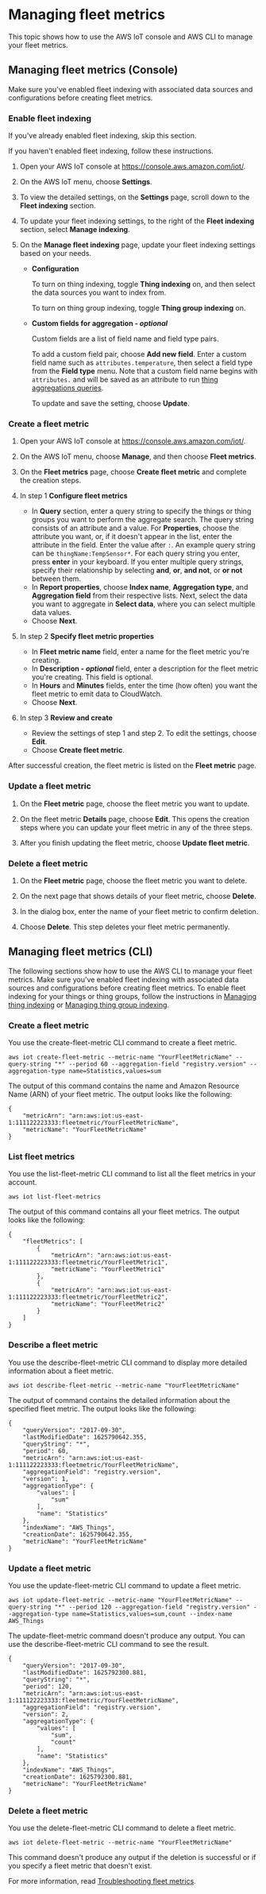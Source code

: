 # Managing fleet metrics<a name="managing-fleet-metrics"></a>

This topic shows how to use the AWS IoT console and AWS CLI to manage your fleet metrics\. 

## Managing fleet metrics \(Console\)<a name="managing-fleet-metrics-console"></a>

Make sure you've enabled fleet indexing with associated data sources and configurations before creating fleet metrics\.

### Enable fleet indexing<a name="setup-steps-console"></a>

If you've already enabled fleet indexing, skip this section\.

If you haven't enabled fleet indexing, follow these instructions\.

1. Open your AWS IoT console at [https://console\.aws\.amazon\.com/iot/](https://console.aws.amazon.com/iot/)\.

1. On the AWS IoT menu, choose **Settings**\. 

1. To view the detailed settings, on the **Settings** page, scroll down to the **Fleet indexing** section\.

1. To update your fleet indexing settings, to the right of the **Fleet indexing** section, select **Manage indexing**\. 

1. On the **Manage fleet indexing** page, update your fleet indexing settings based on your needs\. 
   + **Configuration**

     To turn on thing indexing, toggle **Thing indexing** on, and then select the data sources you want to index from\. 

     To turn on thing group indexing, toggle **Thing group indexing** on\.
   + **Custom fields for aggregation \- *optional***

     Custom fields are a list of field name and field type pairs\. 

     To add a custom field pair, choose **Add new field**\. Enter a custom field name such as `attributes.temperature`, then select a field type from the **Field type** menu\. Note that a custom field name begins with `attributes.` and will be saved as an attribute to run [thing aggregations queries](https://docs.aws.amazon.com/iot/latest/developerguide/index-aggregate.html)\.

     To update and save the setting, choose **Update**\.

### Create a fleet metric<a name="create-fleet-metrics-console"></a>

1. Open your AWS IoT console at [https://console\.aws\.amazon\.com/iot/](https://console.aws.amazon.com/iot/)\. 

1. On the AWS IoT menu, choose **Manage**, and then choose **Fleet metrics**\.

1. On the **Fleet metrics** page, choose **Create fleet metric** and complete the creation steps\.

1. In step 1 **Configure fleet metrics**
   + In **Query** section, enter a query string to specify the things or thing groups you want to perform the aggregate search\. The query string consists of an attribute and a value\. For **Properties**, choose the attribute you want, or, if it doesn't appear in the list, enter the attribute in the field\. Enter the value after `:`\. An example query string can be `thingName:TempSensor*`\. For each query string you enter, press **enter** in your keyboard\. If you enter multiple query strings, specify their relationship by selecting **and**, **or**, **and not**, or **or not** between them\. 
   + In **Report properties**, choose **Index name**, **Aggregation type**, and **Aggregation field** from their respective lists\. Next, select the data you want to aggregate in **Select data**, where you can select multiple data values\.
   + Choose **Next**\.

1. In step 2 **Specify fleet metric properties**
   + In **Fleet metric name** field, enter a name for the fleet metric you're creating\.
   + In **Description \- *optional*** field, enter a description for the fleet metric you're creating\. This field is optional\. 
   + In **Hours** and **Minutes** fields, enter the time \(how often\) you want the fleet metric to emit data to CloudWatch\.
   + Choose **Next**\.

1. In step 3 **Review and create**
   + Review the settings of step 1 and step 2\. To edit the settings, choose **Edit**\.
   + Choose **Create fleet metric**\.

After successful creation, the fleet metric is listed on the **Fleet metric** page\.

### Update a fleet metric<a name="update-fleet-metrics-console"></a>

1. On the **Fleet metric** page, choose the fleet metric you want to update\.

1. On the fleet metric **Details** page, choose **Edit**\. This opens the creation steps where you can update your fleet metric in any of the three steps\. 

1. After you finish updating the fleet metric, choose **Update fleet metric**\.

### Delete a fleet metric<a name="delete-fleet-metrics-console"></a>

1. On the **Fleet metric** page, choose the fleet metric you want to delete\.

1. On the next page that shows details of your fleet metric, choose **Delete**\.

1. In the dialog box, enter the name of your fleet metric to confirm deletion\.

1. Choose **Delete**\. This step deletes your fleet metric permanently\.

## Managing fleet metrics \(CLI\)<a name="managing-fleet-metrics-cli"></a>

The following sections show how to use the AWS CLI to manage your fleet metrics\. Make sure you've enabled fleet indexing with associated data sources and configurations before creating fleet metrics\. To enable fleet indexing for your things or thing groups, follow the instructions in [Managing thing indexing](managing-index.md#enable-index) or [Managing thing group indexing](thinggroup-index.md#enable-group-index)\.

### Create a fleet metric<a name="create-fleet-metrics"></a>

You use the create\-fleet\-metric CLI command to create a fleet metric\. 

```
aws iot create-fleet-metric --metric-name "YourFleetMetricName" --query-string "*" --period 60 --aggregation-field "registry.version" --aggregation-type name=Statistics,values=sum
```

The output of this command contains the name and Amazon Resource Name \(ARN\) of your fleet metric\. The output looks like the following:

```
{
    "metricArn": "arn:aws:iot:us-east-1:111122223333:fleetmetric/YourFleetMetricName", 
    "metricName": "YourFleetMetricName"
}
```

### List fleet metrics<a name="list-fleet-metrics"></a>

You use the list\-fleet\-metric CLI command to list all the fleet metrics in your account\. 

```
aws iot list-fleet-metrics
```

The output of this command contains all your fleet metrics\. The output looks like the following:

```
{
    "fleetMetrics": [
        {
            "metricArn": "arn:aws:iot:us-east-1:111122223333:fleetmetric/YourFleetMetric1", 
            "metricName": "YourFleetMetric1"
        }, 
        {
            "metricArn": "arn:aws:iot:us-east-1:111122223333:fleetmetric/YourFleetMetric2", 
            "metricName": "YourFleetMetric2"
        }
    ]
}
```

### Describe a fleet metric<a name="describe-fleet-metrics"></a>

You use the describe\-fleet\-metric CLI command to display more detailed information about a fleet metric\. 

```
aws iot describe-fleet-metric --metric-name "YourFleetMetricName"
```

The output of command contains the detailed information about the specified fleet metric\. The output looks like the following:

```
{
    "queryVersion": "2017-09-30", 
    "lastModifiedDate": 1625790642.355, 
    "queryString": "*", 
    "period": 60, 
    "metricArn": "arn:aws:iot:us-east-1:111122223333:fleetmetric/YourFleetMetricName", 
    "aggregationField": "registry.version", 
    "version": 1, 
    "aggregationType": {
        "values": [
            "sum"
        ], 
        "name": "Statistics"
    }, 
    "indexName": "AWS_Things", 
    "creationDate": 1625790642.355, 
    "metricName": "YourFleetMetricName"
}
```

### Update a fleet metric<a name="update-fleet-metrics"></a>

You use the update\-fleet\-metric CLI command to update a fleet metric\. 

```
aws iot update-fleet-metric --metric-name "YourFleetMetricName" --query-string "*" --period 120 --aggregation-field "registry.version" --aggregation-type name=Statistics,values=sum,count --index-name AWS_Things
```

The update\-fleet\-metric command doesn't produce any output\. You can use the describe\-fleet\-metric CLI command to see the result\.

```
{
    "queryVersion": "2017-09-30", 
    "lastModifiedDate": 1625792300.881, 
    "queryString": "*", 
    "period": 120, 
    "metricArn": "arn:aws:iot:us-east-1:111122223333:fleetmetric/YourFleetMetricName", 
    "aggregationField": "registry.version", 
    "version": 2, 
    "aggregationType": {
        "values": [
            "sum", 
            "count"
        ], 
        "name": "Statistics"
    }, 
    "indexName": "AWS_Things", 
    "creationDate": 1625792300.881, 
    "metricName": "YourFleetMetricName"
}
```

### Delete a fleet metric<a name="delete-fleet-metrics"></a>

You use the delete\-fleet\-metric CLI command to delete a fleet metric\. 

```
aws iot delete-fleet-metric --metric-name "YourFleetMetricName"
```

This command doesn't produce any output if the deletion is successful or if you specify a fleet metric that doesn't exist\.

For more information, read [Troubleshooting fleet metrics](fleet-indexing-troubleshooting.md#fleet-metrics-troubleshooting)\.
